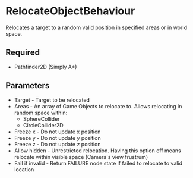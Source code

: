 # RelocateObjectBehaviour

Relocates a target to a random valid position in specified areas or in world space.

## Required

- Pathfinder2D (Simply A*)

## Parameters

- Target - Target to be relocated
- Areas - An array of Game Objects to relocate to. Allows relocating in random space within:
    - SphereCollider
    - CircleCollider2D
- Freeze x - Do not update x position
- Freeze y - Do not update y position
- Freeze z - Do not update z position
- Allow hidden - Unrestricted relocation. Having this option off means relocate within visible space (Camera's view frustrum)
- Fail if invalid - Return FAILURE node state if failed to relocate to valid location